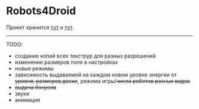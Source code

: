 Robots4Droid
============
Проект хранится [тут](https://github.com/McFeod/Robots4Droid, "github") и [тут](https://bitbucket.org/McFeod/robots4droid, "bitbucket, более свежая версия, как правило").


---------
TODO:

- создание копий всех текструр для разных разрешений
- изменение размеров поля в настройках
- новые режимы
- зависимость выдаваемой на каждом новом уровне энергии от ~~уровня, размеров доски~~, режима игры/~~числа роботов разных видов~~
- ~~выдача бонусов~~
- звуки
- анимация
